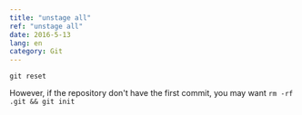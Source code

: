 ```yaml
---
title: "unstage all"
ref: "unstage all"
date: 2016-5-13
lang: en
category: Git
---
```


`git reset`

However, if the repository don't have the first commit, you may want `rm -rf .git && git init`
